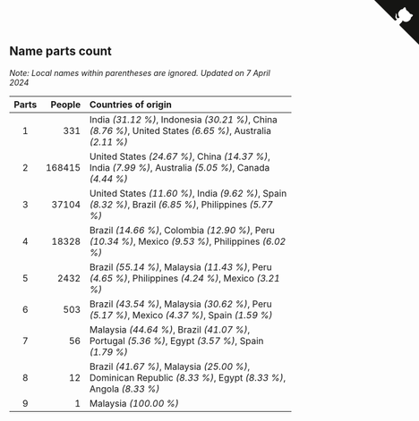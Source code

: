 ## Name parts count

*Note: Local names within parentheses are ignored.*
*Updated on  7 April 2024*

| Parts | People | Countries of origin |
| :--: | ---: | :--- |
| 1 | 331 | India *(31.12 %)*, Indonesia *(30.21 %)*, China *(8.76 %)*, United States *(6.65 %)*, Australia *(2.11 %)* |
| 2 | 168415 | United States *(24.67 %)*, China *(14.37 %)*, India *(7.99 %)*, Australia *(5.05 %)*, Canada *(4.44 %)* |
| 3 | 37104 | United States *(11.60 %)*, India *(9.62 %)*, Spain *(8.32 %)*, Brazil *(6.85 %)*, Philippines *(5.77 %)* |
| 4 | 18328 | Brazil *(14.66 %)*, Colombia *(12.90 %)*, Peru *(10.34 %)*, Mexico *(9.53 %)*, Philippines *(6.02 %)* |
| 5 | 2432 | Brazil *(55.14 %)*, Malaysia *(11.43 %)*, Peru *(4.65 %)*, Philippines *(4.24 %)*, Mexico *(3.21 %)* |
| 6 | 503 | Brazil *(43.54 %)*, Malaysia *(30.62 %)*, Peru *(5.17 %)*, Mexico *(4.37 %)*, Spain *(1.59 %)* |
| 7 | 56 | Malaysia *(44.64 %)*, Brazil *(41.07 %)*, Portugal *(5.36 %)*, Egypt *(3.57 %)*, Spain *(1.79 %)* |
| 8 | 12 | Brazil *(41.67 %)*, Malaysia *(25.00 %)*, Dominican Republic *(8.33 %)*, Egypt *(8.33 %)*, Angola *(8.33 %)* |
| 9 | 1 | Malaysia *(100.00 %)* |


<a href="https://github.com/jonatanklosko/wca_statistics" class="github-corner" aria-label="View source on Github"><svg width="80" height="80" viewBox="0 0 250 250" style="fill:#151513; color:#fff; position: absolute; top: 0; border: 0; right: 0;" aria-hidden="true"><path d="M0,0 L115,115 L130,115 L142,142 L250,250 L250,0 Z"></path><path d="M128.3,109.0 C113.8,99.7 119.0,89.6 119.0,89.6 C122.0,82.7 120.5,78.6 120.5,78.6 C119.2,72.0 123.4,76.3 123.4,76.3 C127.3,80.9 125.5,87.3 125.5,87.3 C122.9,97.6 130.6,101.9 134.4,103.2" fill="currentColor" style="transform-origin: 130px 106px;" class="octo-arm"></path><path d="M115.0,115.0 C114.9,115.1 118.7,116.5 119.8,115.4 L133.7,101.6 C136.9,99.2 139.9,98.4 142.2,98.6 C133.8,88.0 127.5,74.4 143.8,58.0 C148.5,53.4 154.0,51.2 159.7,51.0 C160.3,49.4 163.2,43.6 171.4,40.1 C171.4,40.1 176.1,42.5 178.8,56.2 C183.1,58.6 187.2,61.8 190.9,65.4 C194.5,69.0 197.7,73.2 200.1,77.6 C213.8,80.2 216.3,84.9 216.3,84.9 C212.7,93.1 206.9,96.0 205.4,96.6 C205.1,102.4 203.0,107.8 198.3,112.5 C181.9,128.9 168.3,122.5 157.7,114.1 C157.9,116.9 156.7,120.9 152.7,124.9 L141.0,136.5 C139.8,137.7 141.6,141.9 141.8,141.8 Z" fill="currentColor" class="octo-body"></path></svg></a><style>.github-corner:hover .octo-arm{animation:octocat-wave 560ms ease-in-out}@keyframes octocat-wave{0%,100%{transform:rotate(0)}20%,60%{transform:rotate(-25deg)}40%,80%{transform:rotate(10deg)}}@media (max-width:500px){.github-corner:hover .octo-arm{animation:none}.github-corner .octo-arm{animation:octocat-wave 560ms ease-in-out}}</style>

